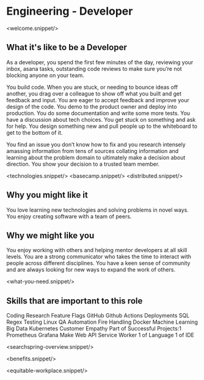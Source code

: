 # Engineering - Developer
<welcome.snippet/>

## What it's like to be a Developer
As a developer, you spend the first few minutes of the day, reviewing your inbox, asana tasks, outstanding code reviews to make sure you’re not blocking anyone on your team.

You build code. When you are stuck, or needing to bounce ideas off another, you drag over a colleague to show off what you built and get feedback and input.  You are eager to accept feedback and improve your design of the code.  You demo to the product owner and deploy into production.  You do some documentation and write some more tests.  You have a discussion about tech choices.  You get stuck on something and ask for help.    You design something new and pull people up to the whiteboard to get to the bottom of it.

You find an issue you don’t know how to fix and you research intensely amassing information from tens of sources collating information and learning about the problem domain to ultimately make a decision about direction.  You show your decision to a trusted team member.

<technologies.snippet/>
<basecamp.snippet/>
<distributed.snippet/>

## Why you might like it
You love learning new technologies and solving problems in novel ways.  You enjoy creating software with a team of peers.

## Why we might like you
You enjoy working with others and helping mentor developers at all skill levels.  You are a strong communicator who takes the time to interact with people across different disciplines. You have a keen sense of community and are always looking for new ways to expand the work of others.

<what-you-need.snippet/>

## Skills that are important to this role

<skills>
Coding
Research
Feature Flags
GitHub
Github Actions
Deployments
SQL
Regex
Testing
Linux
QA Automation
Fire Handling
Docker
Machine Learning
Big Data
Kubernetes
Customer Empathy
Part of Successful Projects:1
Prometheus
Grafana
Make
Web API Service Worker
1 of Language
1 of IDE
</skills>

<inherit doc="base.md"/>

<searchspring-overview.snippet/>

<benefits.snippet/>

<equitable-workplace.snippet/>
